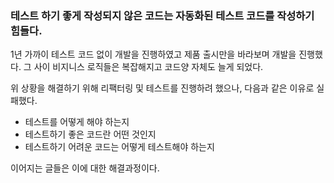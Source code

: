 ### 테스트 하기 좋게 작성되지 않은 코드는 자동화된 테스트 코드를 작성하기 힘들다.


1년 가까이 테스트 코드 없이 개발을 진행하였고 제품 출시만을 바라보며 개발을 진행했다. 그 사이 비지니스 로직들은 복잡해지고 코드양 자체도 늘게 되었다.


위 상황을 해결하기 위해 리팩터링 및 테스트를 진행하려 했으나, 다음과 같은 이유로 실패했다. 
- 테스트를 어떻게 해야 하는지 
- 테스트하기 좋은 코드란 어떤 것인지 
- 테스트하기 어려운 코드는 어떻게 테스트해야 하는지 

이어지는 글들은 이에 대한 해결과정이다.